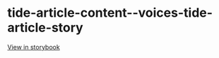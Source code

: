 # tide-article-content--voices-tide-article-story

[View in storybook](https://raw.githack.com/Independent-Digital-News-and-Media-Ltd/indy-pwamp-sb/PR-2191-sb/index.html?path=/story/tide-article-content--voices-tide-article-story)